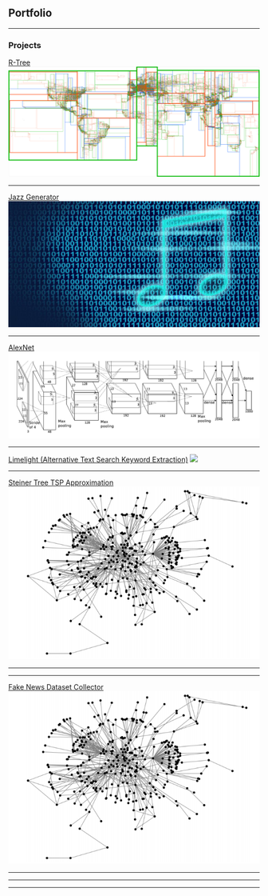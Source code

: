 ## Portfolio

---

### Projects

[R-Tree](https://github.com/ShivShankar1234/r-tree/tree/master/src/main)
<img src="images/r_tree_picture.png?raw=true"/>

---
[Jazz Generator](https://github.com/ShivShankar1234/jazzCNN)
<img src="images/music_generator_picture.jpg?raw=true"/>

---
[AlexNet](https://github.com/ShivShankar1234/AlexNet/tree/master/src)
<img src="images/alex_net_picture.png?raw=true"/>

---
[Limelight (Alternative Text Search Keyword Extraction)](https://github.com/ShivShankar1234/LimeLight)
<img src="images/text-search.png?raw=true"/>

---
[Steiner Tree TSP Approximation](https://github.com/ShivShankar1234/steiner_tree_tsp)
<img src="images/graph_pic1.png?raw=true"/>

---
---
[Fake News Dataset Collector](https://github.com/ShivShankar1234/fake_news_net)
<img src="images/graph_pic1.png?raw=true"/>

---
<!--
### Category Name 2

- [Project 1 Title](http://example.com/)
- [Project 2 Title](http://example.com/)
- [Project 3 Title](http://example.com/)
- [Project 4 Title](http://example.com/)
- [Project 5 Title](http://example.com/)
-->
---




---

